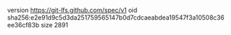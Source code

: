 version https://git-lfs.github.com/spec/v1
oid sha256:e2e91d9c5d3da251759565147b0d7cdcaeabdea19547f3a10508c36ee36cf83b
size 2891
